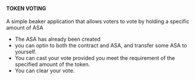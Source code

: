 #### TOKEN VOTING

A simple beaker application that allows voters to vote by holding a specific amount of ASA

- The ASA has already been created
- you can optin to both the contract and ASA, and transfer some ASA to yourself.
- You can cast your vote provided you meet the requirement of the specified amount of the token.
- You can clear your vote.
